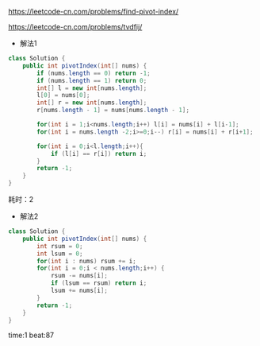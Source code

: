 
<https://leetcode-cn.com/problems/find-pivot-index/>

<https://leetcode-cn.com/problems/tvdfij/>

- 解法1

```java
class Solution {
    public int pivotIndex(int[] nums) {
        if (nums.length == 0) return -1;
        if (nums.length == 1) return 0;
        int[] l = new int[nums.length];
        l[0] = nums[0];
        int[] r = new int[nums.length];
        r[nums.length - 1] = nums[nums.length - 1];

        for(int i = 1;i<nums.length;i++) l[i] = nums[i] + l[i-1];
        for(int i = nums.length -2;i>=0;i--) r[i] = nums[i] + r[i+1];

        for(int i = 0;i<l.length;i++){
            if (l[i] == r[i]) return i;
        }
        return -1;
    }
}
```

耗时：2

- 解法2

```java
class Solution {
    public int pivotIndex(int[] nums) {
        int rsum = 0;
        int lsum = 0;
        for(int i : nums) rsum += i;
        for(int i = 0;i < nums.length;i++) {
            rsum -= nums[i];
            if (lsum == rsum) return i;
            lsum += nums[i];
        }
        return -1;
    }
}
```

time:1 beat:87

